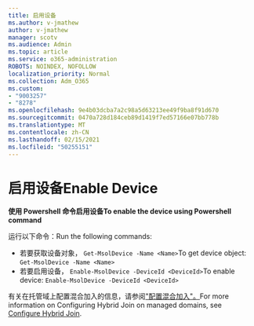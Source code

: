```yaml
---
title: 启用设备
ms.author: v-jmathew
author: v-jmathew
manager: scotv
ms.audience: Admin
ms.topic: article
ms.service: o365-administration
ROBOTS: NOINDEX, NOFOLLOW
localization_priority: Normal
ms.collection: Adm_O365
ms.custom:
- "9003257"
- "8278"
ms.openlocfilehash: 9e4b03dcba7a2c98a5d63213ee49f9ba8f91d670
ms.sourcegitcommit: 0470a728d184ceb89d1419f7ed57166e07bb778b
ms.translationtype: MT
ms.contentlocale: zh-CN
ms.lasthandoff: 02/15/2021
ms.locfileid: "50255151"
---
```

# <a name="enable-device"></a><span data-ttu-id="5d6fd-102">启用设备</span><span class="sxs-lookup"><span data-stu-id="5d6fd-102">Enable Device</span></span>

<span data-ttu-id="5d6fd-103">**使用 Powershell 命令启用设备**</span><span class="sxs-lookup"><span data-stu-id="5d6fd-103">**To enable the device using Powershell command**</span></span>

<span data-ttu-id="5d6fd-104">运行以下命令：</span><span class="sxs-lookup"><span data-stu-id="5d6fd-104">Run the following commands:</span></span>

- <span data-ttu-id="5d6fd-105">若要获取设备对象， `Get-MsolDevice -Name <Name>`</span><span class="sxs-lookup"><span data-stu-id="5d6fd-105">To get device object: `Get-MsolDevice -Name <Name>`</span></span>
- <span data-ttu-id="5d6fd-106">若要启用设备， `Enable-MsolDevice -DeviceId <DeviceId>`</span><span class="sxs-lookup"><span data-stu-id="5d6fd-106">To enable device: `Enable-MsolDevice -DeviceId <DeviceId>`</span></span>

<span data-ttu-id="5d6fd-107">有关在托管域上配置混合加入的信息，请参阅["配置混合加入"。](https://docs.microsoft.com/azure/active-directory/devices/hybrid-azuread-join-managed-domains)</span><span class="sxs-lookup"><span data-stu-id="5d6fd-107">For more information on Configuring Hybrid Join on managed domains, see [Configure Hybrid Join](https://docs.microsoft.com/azure/active-directory/devices/hybrid-azuread-join-managed-domains).</span></span>
